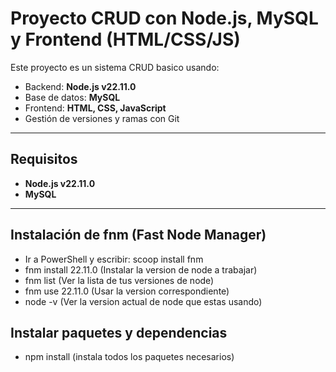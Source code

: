 # Proyecto CRUD con Node.js, MySQL y Frontend (HTML/CSS/JS)

Este proyecto es un sistema CRUD basico usando:

- Backend: **Node.js v22.11.0**
- Base de datos: **MySQL**
- Frontend: **HTML, CSS, JavaScript**
- Gestión de versiones y ramas con Git

---

## Requisitos

- **Node.js v22.11.0**
- **MySQL**

---

## Instalación de fnm (Fast Node Manager)

- Ir a PowerShell y escribir: scoop install fnm
- fnm install 22.11.0 (Instalar la version de node a trabajar)
- fnm list (Ver la lista de tus versiones de node)
- fnm use 22.11.0 (Usar la version correspondiente)
- node -v (Ver la version actual de node que estas usando)

## Instalar paquetes y dependencias

- npm install (instala todos los paquetes necesarios)
